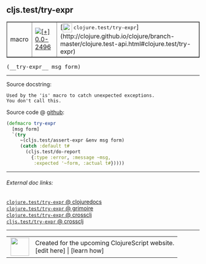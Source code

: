## cljs.test/try-expr



 <table border="1">
<tr>
<td>macro</td>
<td><a href="https://github.com/cljsinfo/cljs-api-docs/tree/0.0-2496"><img valign="middle" alt="[+] 0.0-2496" title="Added in 0.0-2496" src="https://img.shields.io/badge/+-0.0--2496-lightgrey.svg"></a> </td>
<td>
[<img height="24px" valign="middle" src="http://i.imgur.com/1GjPKvB.png"> <samp>clojure.test/try-expr</samp>](http://clojure.github.io/clojure/branch-master/clojure.test-api.html#clojure.test/try-expr)
</td>
</tr>
</table>


 <samp>
(__try-expr__ msg form)<br>
</samp>

---





Source docstring:

```
Used by the 'is' macro to catch unexpected exceptions.
You don't call this.
```


Source code @ [github](https://github.com/clojure/clojurescript/blob/r2498/src/clj/cljs/test.clj#L134-L143):

```clj
(defmacro try-expr
  [msg form]
  `(try
     ~(cljs.test/assert-expr &env msg form)
     (catch :default t#
       (cljs.test/do-report 
         {:type :error, :message ~msg,
          :expected '~form, :actual t#}))))
```

<!--
Repo - tag - source tree - lines:

 <pre>
clojurescript @ r2498
└── src
    └── clj
        └── cljs
            └── <ins>[test.clj:134-143](https://github.com/clojure/clojurescript/blob/r2498/src/clj/cljs/test.clj#L134-L143)</ins>
</pre>

-->

---



###### External doc links:

[`clojure.test/try-expr` @ clojuredocs](http://clojuredocs.org/clojure.test/try-expr)<br>
[`clojure.test/try-expr` @ grimoire](http://conj.io/store/v1/org.clojure/clojure/1.7.0-beta3/clj/clojure.test/try-expr/)<br>
[`clojure.test/try-expr` @ crossclj](http://crossclj.info/fun/clojure.test/try-expr.html)<br>
[`cljs.test/try-expr` @ crossclj](http://crossclj.info/fun/cljs.test/try-expr.html)<br>

---

 <table>
<tr><td>
<img valign="middle" align="right" width="48px" src="http://i.imgur.com/Hi20huC.png">
</td><td>
Created for the upcoming ClojureScript website.<br>
[edit here] | [learn how]
</td></tr></table>

[edit here]:https://github.com/cljsinfo/cljs-api-docs/blob/master/cljsdoc/cljs.test_try-expr.cljsdoc
[learn how]:https://github.com/cljsinfo/cljs-api-docs/wiki/cljsdoc-files

<!--

This information was too distracting to show to readers, but I'll leave it
commented here since it is helpful to:

- pretty-print the data used to generate this document
- and show how to retrieve that data



The API data for this symbol:

```clj
{:ns "cljs.test",
 :name "try-expr",
 :signature ["[msg form]"],
 :history [["+" "0.0-2496"]],
 :type "macro",
 :full-name-encode "cljs.test_try-expr",
 :source {:code "(defmacro try-expr\n  [msg form]\n  `(try\n     ~(cljs.test/assert-expr &env msg form)\n     (catch :default t#\n       (cljs.test/do-report \n         {:type :error, :message ~msg,\n          :expected '~form, :actual t#}))))",
          :title "Source code",
          :repo "clojurescript",
          :tag "r2498",
          :filename "src/clj/cljs/test.clj",
          :lines [134 143]},
 :full-name "cljs.test/try-expr",
 :clj-symbol "clojure.test/try-expr",
 :docstring "Used by the 'is' macro to catch unexpected exceptions.\nYou don't call this."}

```

Retrieve the API data for this symbol:

```clj
;; from Clojure REPL
(require '[clojure.edn :as edn])
(-> (slurp "https://raw.githubusercontent.com/cljsinfo/cljs-api-docs/catalog/cljs-api.edn")
    (edn/read-string)
    (get-in [:symbols "cljs.test/try-expr"]))
```

-->
